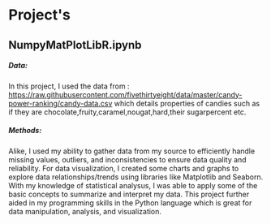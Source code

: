# Project's 

## NumpyMatPlotLibR.ipynb
##### Data:
In this project, I used the data from : https://raw.githubusercontent.com/fivethirtyeight/data/master/candy-power-ranking/candy-data.csv which details properties of candies such as if they are chocolate,fruity,caramel,nougat,hard,their sugarpercent etc.
##### Methods:
Alike, I used my ability to gather data from my source to efficiently handle missing values, outliers, and inconsistencies to ensure data quality and reliability.
For data visualization, I created some charts and graphs to explore data relationships/trends using libraries like Matplotlib and Seaborn.
With my knowledge of statistical analysus, I was able to apply some of the basic concepts to summarize and interpret my data. This project further aided in my programming skills in the Python language which is great for data manipulation, analysis, and visualization.


